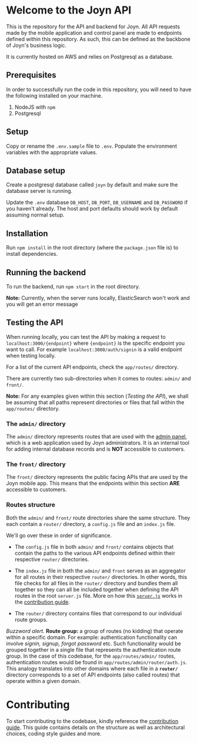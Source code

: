 # Welcome to the Joyn API

This is the repository for the API and backend for Joyn. All API requests made by the mobile application and control panel are made to endpoints defined within this repository. As such, this can be defined as the backbone of Joyn's business logic.

It is currently hosted on AWS and relies on Postgresql as a database.

## Prerequisites

In order to successfully run the code in this repository, you will need to have the following installed on your machine.

1. NodeJS with `npm`
2. Postgresql

## Setup

Copy or rename the `.env.sample` file to `.env`. Populate the environment variables with the appropriate values.

## Database setup

Create a postgresql database called `joyn` by default and make sure the database server is running.

Update the `.env` database `DB_HOST`, `DB_PORT`, `DB_USERNAME` and `DB_PASSWORD` if you haven't already. The host and port defaults should work by default assuming normal setup.

## Installation

Run `npm install` in the root directory (where the `package.json` file is) to install dependencies.

## Running the backend

To run the backend, run `npm start` in the root directory.

**Note:** Currently, when the server runs locally, ElasticSearch won't work and you will get an error message

## Testing the API

When running locally, you can test the API by making a request to `localhost:3000/{endpoint}` where `{endpoint}` is the specific endpoint you want to call. For example `localhost:3000/auth/signin` is a valid endpoint when testing locally.

For a list of the current API endpoints, check the `app/routes/` directory.

There are currently two sub-directories when it comes to routes: `admin/` and `front/`.

**Note:** For any examples given within this section (_Testing the API_), we shall be assuming that all paths represent directories or files that fall within the `app/routes/` directory.

### The `admin/` directory

The `admin/` directory represents routes that are used with the [admin panel](https://github.com/JoynConnect/control-panel), which is a web application used by Joyn administrators. It is an internal tool for adding internal database records and is **NOT** accessible to customers.

### The `front/` directory

The `front/` directory represents the public facing APIs that are used by the Joyn mobile app. This means that the endpoints within this section **ARE** accessible to customers.

### Routes structure

Both the `admin/` and `front/` route directories share the same structure. They each contain a `router/` directory, a `config.js` file and an `index.js` file.

We'll go over these in order of significance.

- The `config.js` file in both `admin/` and `front/` contains objects that contain the paths to the various API endpoints defined within their respective `router/` directories.

- The `index.js` file in both the `admin/` and `front` serves as an aggregator for all routes in their respective `router/` directories. In other words, this file checks for all files in the `router/` directory and bundles them all together so they can all be included together when defining the API routes in the root `server.js` file. More on how this [`server.js`](server.js) works in the [contribution guide](contributing.md).

- The `router/` directory contains files that correspond to our individual route groups.

_Buzzword alert._ **Route group:** a group of routes (no kidding) that operate within a specific domain. For example: authentication functionality can involve _signin, signup, forgot password_ etc. Such functionality would be grouped together in a single file that represents the authentication route group. In the case of this codebase, for the `app/routes/admin/` routes, authentication routes would be found in `app/routes/admin/router/auth.js`. This analogy translates into other domains where each file in a **`router/`** directory corresponds to a set of API endpoints (also called routes) that operate within a given domain.

# Contributing

To start contributing to the codebase, kindly reference the [contribution guide](contributing.md). This guide contains details on the structure as well as architectural choices, coding style guides and more.
